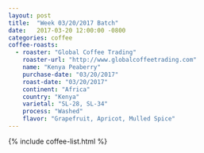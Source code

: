 ```yaml
---
layout: post
title:  "Week 03/20/2017 Batch"
date:   2017-03-20 12:00:00 -0800
categories: coffee
coffee-roasts:
  - roaster: "Global Coffee Trading"
    roaster-url: "http://www.globalcoffeetrading.com"
    name: "Kenya Peaberry"
    purchase-date: "03/20/2017"
    roast-date: "03/20/2017"
    continent: "Africa"
    country: "Kenya"
    varietal: "SL-28, SL-34"
    process: "Washed"
    flavor: "Grapefruit, Apricot, Mulled Spice"
---
```


{% include coffee-list.html %}
